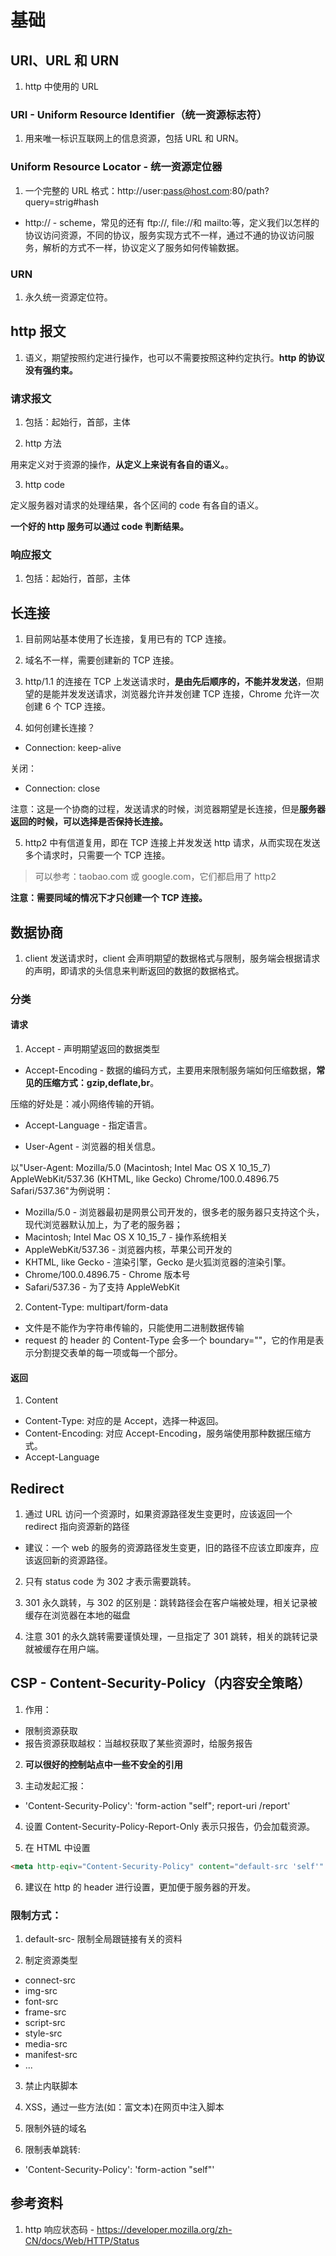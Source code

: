 # 基础

## URI、URL 和 URN

1. http 中使用的 URL

### URI - Uniform Resource Identifier（统一资源标志符）

1. 用来唯一标识互联网上的信息资源，包括 URL 和 URN。

### Uniform Resource Locator - 统一资源定位器

1. 一个完整的 URL 格式：http://user:pass@host.com:80/path?query=strig#hash

- http:// - scheme，常见的还有 ftp://, file://和 mailto:等，定义我们以怎样的协议访问资源，不同的协议，服务实现方式不一样，通过不通的协议访问服务，解析的方式不一样，协议定义了服务如何传输数据。

### URN

1. 永久统一资源定位符。

## http 报文

1. 语义，期望按照约定进行操作，也可以不需要按照这种约定执行。**http 的协议没有强约束。**

### 请求报文

1. 包括：起始行，首部，主体

2. http 方法

用来定义对于资源的操作，**从定义上来说有各自的语义。**。

3. http code

定义服务器对请求的处理结果，各个区间的 code 有各自的语义。

**一个好的 http 服务可以通过 code 判断结果。**

### 响应报文

1. 包括：起始行，首部，主体

## 长连接

1. 目前网站基本使用了长连接，复用已有的 TCP 连接。

2. 域名不一样，需要创建新的 TCP 连接。

3. http/1.1 的连接在 TCP 上发送请求时，**是由先后顺序的，不能并发发送**，但期望的是能并发发送请求，浏览器允许并发创建 TCP 连接，Chrome 允许一次创建 6 个 TCP 连接。

4. 如何创建长连接？

- Connection: keep-alive

关闭：

- Connection: close

注意：这是一个协商的过程，发送请求的时候，浏览器期望是长连接，但是**服务器返回的时候，可以选择是否保持长连接。**

5. http2 中有信道复用，即在 TCP 连接上并发发送 http 请求，从而实现在发送多个请求时，只需要一个 TCP 连接。

> 可以参考：taobao.com 或 google.com，它们都启用了 http2

**注意：需要同域的情况下才只创建一个 TCP 连接。**

## 数据协商

1. client 发送请求时，client 会声明期望的数据格式与限制，服务端会根据请求的声明，即请求的头信息来判断返回的数据的数据格式。

### 分类

#### 请求

1. Accept - 声明期望返回的数据类型

- Accept-Encoding - 数据的编码方式，主要用来限制服务端如何压缩数据，**常见的压缩方式：gzip,deflate,br**。

压缩的好处是：减小网络传输的开销。

- Accept-Language - 指定语言。

- User-Agent - 浏览器的相关信息。

以"User-Agent: Mozilla/5.0 (Macintosh; Intel Mac OS X 10_15_7) AppleWebKit/537.36 (KHTML, like Gecko) Chrome/100.0.4896.75 Safari/537.36"为例说明：

- Mozilla/5.0 - 浏览器最初是网景公司开发的，很多老的服务器只支持这个头，现代浏览器默认加上，为了老的服务器；
- Macintosh; Intel Mac OS X 10_15_7 - 操作系统相关
- AppleWebKit/537.36 - 浏览器内核，苹果公司开发的
- KHTML, like Gecko - 渲染引擎，Gecko 是火狐浏览器的渲染引擎。
- Chrome/100.0.4896.75 - Chrome 版本号
- Safari/537.36 - 为了支持 AppleWebKit

2. Content-Type: multipart/form-data

- 文件是不能作为字符串传输的，只能使用二进制数据传输
- request 的 header 的 Content-Type 会多一个 boundary=""，它的作用是表示分割提交表单的每一项或每一个部分。

#### 返回

1. Content

- Content-Type: 对应的是 Accept，选择一种返回。
- Content-Encoding: 对应 Accept-Encoding，服务端使用那种数据压缩方式。
- Accept-Language

## Redirect

1. 通过 URL 访问一个资源时，如果资源路径发生变更时，应该返回一个 redirect 指向资源新的路径

- 建议：一个 web 的服务的资源路径发生变更，旧的路径不应该立即废弃，应该返回新的资源路径。

2. 只有 status code 为 302 才表示需要跳转。

3. 301 永久跳转，与 302 的区别是：跳转路径会在客户端被处理，相关记录被缓存在浏览器在本地的磁盘

4. 注意 301 的永久跳转需要谨慎处理，一旦指定了 301 跳转，相关的跳转记录就被缓存在用户端。

## CSP - Content-Security-Policy（内容安全策略）

1. 作用：

- 限制资源获取
- 报告资源获取越权：当越权获取了某些资源时，给服务报告

2. **可以很好的控制站点中一些不安全的引用**

3. 主动发起汇报：

- 'Content-Security-Policy': 'form-action "self"; report-uri /report'

4. 设置 Content-Security-Policy-Report-Only 表示只报告，仍会加载资源。

5. 在 HTML 中设置

```html
<meta http-eqiv="Content-Security-Policy" content="default-src 'self'" />
```

6. 建议在 http 的 header 进行设置，更加便于服务器的开发。

### 限制方式：

1. default-src- 限制全局跟链接有关的资料

2. 制定资源类型

- connect-src
- img-src
- font-src
- frame-src
- script-src
- style-src
- media-src
- manifest-src
- ...

3. 禁止内联脚本

4. XSS，通过一些方法(如：富文本)在网页中注入脚本

5. 限制外链的域名

6. 限制表单跳转:

- 'Content-Security-Policy': 'form-action "self"'

## 参考资料

1. http 响应状态码 - https://developer.mozilla.org/zh-CN/docs/Web/HTTP/Status
